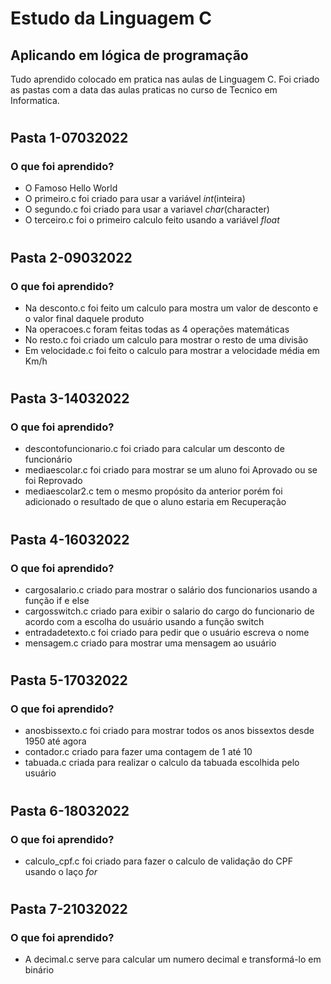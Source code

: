 # Estudo da Linguagem C
## Aplicando em lógica de programação

Tudo aprendido colocado em pratica nas aulas de Linguagem C. Foi criado as pastas com a data das aulas praticas no curso de Tecnico em Informatica.
#
## Pasta 1-07032022
### O que foi aprendido?

- O Famoso Hello World
- O primeiro.c foi criado para usar a variável *int*(inteira)
- O segundo.c foi criado para usar a variavel *char*(character)
- O terceiro.c foi o primeiro calculo feito usando a variável *float*
#
## Pasta 2-09032022
### O que foi aprendido?

- Na desconto.c foi feito um calculo para mostra um valor de desconto e o valor final daquele produto
- Na operacoes.c foram feitas todas as 4 operações matemáticas
- No resto.c foi criado um calculo para mostrar o resto de uma divisão
- Em velocidade.c foi feito o calculo para mostrar a velocidade média em Km/h
#
## Pasta 3-14032022
### O que foi aprendido?

- descontofuncionario.c foi criado para calcular um desconto de funcionário
- mediaescolar.c foi criado para mostrar se um aluno foi Aprovado ou se foi Reprovado
- mediaescolar2.c tem o mesmo propósito da anterior porém foi adicionado o resultado de que o aluno estaria em Recuperação
#
## Pasta 4-16032022
### O que foi aprendido?

- cargosalario.c criado para mostrar o salário dos funcionarios usando a função if e else
- cargosswitch.c criado para exibir o salario do cargo do funcionario de acordo com a escolha do usuário usando a função switch
- entradadetexto.c foi criado para pedir que o usuário escreva o nome
- mensagem.c criado para mostrar uma mensagem ao usuário
#
## Pasta 5-17032022
### O que foi aprendido?

- anosbissexto.c foi criado para mostrar todos os anos bissextos desde 1950 até agora
- contador.c criado para fazer uma contagem de 1 até 10
- tabuada.c criada para realizar o calculo da tabuada escolhida pelo usuário
#
## Pasta 6-18032022
### O que foi aprendido?

- calculo_cpf.c foi criado para fazer o calculo de validação do CPF usando o laço *for*

#
## Pasta 7-21032022
### O que foi aprendido?

- A decimal.c serve para calcular um numero decimal e transformá-lo em binário
